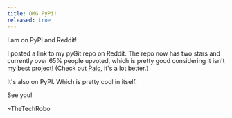 ```yaml
---
title: OMG PyPi!
released: true
---
```

I am on PyPI and Reddit!

I posted a link to my pyGit repo on Reddit. The repo now has two stars and currently over 65% people upvoted, which is pretty good considering it isn't my best project! (Check out [Palc](https://github.com/thetechrobo/python-text-calculator), it's a lot better.)

It's also on PyPI. Which is pretty cool in itself.

See you!

~TheTechRobo
